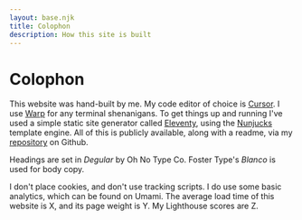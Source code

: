 ```yaml
---
layout: base.njk
title: Colophon
description: How this site is built
---
```


# Colophon

This website was hand-built by me. My code editor of choice is [Cursor](cursor.com "Cursor, code editor"). I use [Warp](http://warp.dev/ "Warp terminal") for any terminal shenanigans. To get things up and running I've used a simple static site generator called [Eleventy](https://www.11ty.dev/ "Eleventy"), using the [Nunjucks](https://mozilla.github.io/nunjucks/ "Nunjucks") template engine. All of this is publicly available, along with a readme, via my [repository](https://github.com/dvdwinden/danielvdwww "This site's Github repository") on Github.

Headings are set in _Degular_ by Oh No Type Co. Foster Type's _Blanco_ is used for body copy.

I don't place cookies, and don't use tracking scripts. I do use some basic analytics, which can be found on Umami. The average load time of this website is X, and its page weight is Y. My Lighthouse scores are Z.